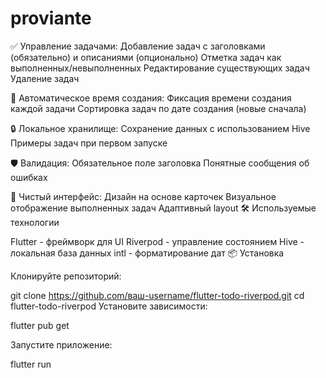 # proviante

✅ Управление задачами:
Добавление задач с заголовками (обязательно) и описаниями (опционально)
Отметка задач как выполненных/невыполненных
Редактирование существующих задач
Удаление задач


📅 Автоматическое время создания:
Фиксация времени создания каждой задачи
Сортировка задач по дате создания (новые сначала)



🔒 Локальное хранилище:
Сохранение данных с использованием Hive
Примеры задач при первом запуске


🛡️ Валидация:
Обязательное поле заголовка
Понятные сообщения об ошибках


🎨 Чистый интерфейс:
Дизайн на основе карточек
Визуальное отображение выполненных задач
Адаптивный layout
🛠️ Используемые технологии

Flutter - фреймворк для UI
Riverpod - управление состоянием
Hive - локальная база данных
intl - форматирование дат
📦 Установка


Клонируйте репозиторий:


git clone https://github.com/ваш-username/flutter-todo-riverpod.git
cd flutter-todo-riverpod
Установите зависимости:


flutter pub get


Запустите приложение:


flutter run
